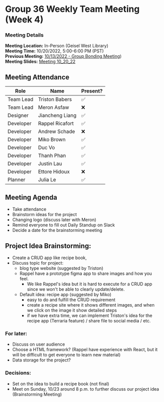 # Group 36 Weekly Team Meeting (Week 4)
### Meeting Details
**Meeting Location:** In-Person (Geisel West Library)  
**Meeting Time:** 10/20/2022, 5:00-6:00 PM (PST)  
**Previous Meeting:** [10/13/2022 - Group Bonding Meeting](https://github.com/cse110-sp21-group36/cse110-sp21-group36/blob/main/admin/meetings/101322-GroupBonding.md))  
**Meeting Slides:** [Meeting 10_20_22](https://github.com/cse110-sp21-group36/cse110-sp21-group36/blob/main/admin/meeting%20slides/Group%2036%20Meeting%2010_20_22.pdf)  

## Meeting Attendance
| Role | Name | Present? |
| --- | --- | --- |
| Team Lead | Triston Babers |✅|
| Team Lead | Meron Asfaw |❌|
| Designer | Jiancheng Liang |✅|
| Developer | Rappel Ricafort |✅|
| Developer | Andrew Schade |❌|
| Developer | Miko Brown |✅|
| Developer | Duc Vo |✅|
| Developer | Thanh Phan |✅|
| Developer | Justin Lau |✅|
| Developer | Ettore Hidoux |❌|
| Planner | Julia Le |✅|

## Meeting Agenda
- Take attendance
- Brainstorm ideas for the project
- Changing logo (discuss later with Meron)
- Remind everyone to fill out Daily Standup on Slack
- Decide a date for the brainstorming meeting

## Project Idea Brainstorming: 
- Create a CRUD app like recipe book, 
- Discuss topic for project:
    * blog type website (suggested by Triston)
    * Rappel have a prototype figma app to share images and how you feel.
        * We like Rappel's idea but it is hard to execute for a CRUD app since we won't be able to clearly update/delete. 
    * Default idea: recipe app (suggested by Miko) 
        * easy to do and fulfill the CRUD requirement
        * create a recipe site where it shows different images, and when we click on the image it show  detailed steps 
        * if we have extra time, we can implement Triston's idea for the recipe app (Terraria feature) / share file to social media / etc. 
      
### For later:
 * Discuss on user audience
 * Choose a HTML framework? (Rappel have experience with React, but it will be difficult to get everyone to learn new material)
 * Data storage for the project?

### Decisions:
- Set on the idea to build a recipe book (not final)
- Meet on Sunday, 10/23 around 8 p.m. to further discuss our project idea (Brainstorming Meeting)
